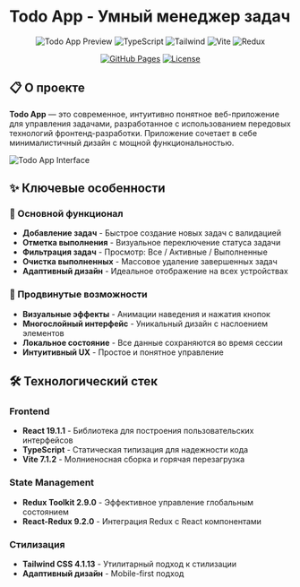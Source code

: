 # Todo App - Умный менеджер задач

<div align="center">

![Todo App Preview](https://img.shields.io/badge/React-19.1.1-61DAFB?logo=react)
![TypeScript](https://img.shields.io/badge/TypeScript-5.8.3-3178C6?logo=typescript)
![Tailwind](https://img.shields.io/badge/Tailwind-4.1.13-06B6D4?logo=tailwindcss)
![Vite](https://img.shields.io/badge/Vite-7.1.2-646CFF?logo=vite)
![Redux](https://img.shields.io/badge/Redux_Toolkit-2.9.0-764ABC?logo=redux)

[![GitHub Pages](https://img.shields.io/badge/🌐_Live_Demo-GitHub_Pages-181717?logo=github)](https://your-username.github.io/your-repo-name)
[![License](https://img.shields.io/badge/license-MIT-blue.svg)](LICENSE)

</div>

## 📋 О проекте

**Todo App** — это современное, интуитивно понятное веб-приложение для управления задачами, разработанное с использованием передовых технологий фронтенд-разработки. Приложение сочетает в себе минималистичный дизайн с мощной функциональностью.

![Todo App Interface](https://via.placeholder.com/800x400/3B82F6/FFFFFF?text=Todo+App+Screenshot)

## ✨ Ключевые особенности

### 🎯 Основной функционал

- **Добавление задач** - Быстрое создание новых задач с валидацией
- **Отметка выполнения** - Визуальное переключение статуса задачи
- **Фильтрация задач** - Просмотр: Все / Активные / Выполненные
- **Очистка выполненных** - Массовое удаление завершенных задач
- **Адаптивный дизайн** - Идеальное отображение на всех устройствах

### 🚀 Продвинутые возможности

- **Визуальные эффекты** - Анимации наведения и нажатия кнопок
- **Многослойный интерфейс** - Уникальный дизайн с наслоением элементов
- **Локальное состояние** - Все данные сохраняются во время сессии
- **Интуитивный UX** - Простое и понятное управление

## 🛠 Технологический стек

### Frontend

- **React 19.1.1** - Библиотека для построения пользовательских интерфейсов
- **TypeScript** - Статическая типизация для надежности кода
- **Vite 7.1.2** - Молниеносная сборка и горячая перезагрузка

### State Management

- **Redux Toolkit 2.9.0** - Эффективное управление глобальным состоянием
- **React-Redux 9.2.0** - Интеграция Redux с React компонентами

### Стилизация

- **Tailwind CSS 4.1.13** - Утилитарный подход к стилизации
- **Адаптивный дизайн** - Mobile-first подход
